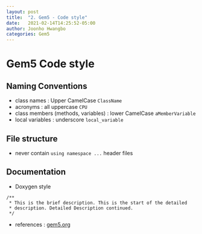 ```yaml
---
layout: post
title:  "2. Gem5 - Code style"
date:   2021-02-14T14:25:52-05:00
author: Joonho Hwangbo 
categories: Gem5
---
```


# Gem5 Code style
## Naming Conventions
- class names : Upper CamelCase `ClassName`
- acronyms : all uppercase `CPU`
- class members (methods, variables) : lower CamelCase `aMemberVariable`
- local variables : underscore `local_variable`

## File structure
- never contain `using namespace ...` header files

## Documentation
- Doxygen style
```
/**
 * This is the brief description. This is the start of the detailed
 * description. Detailed Description continued.
 */
 ```

- references : [gem5.org](https://www.gem5.org/documentation)